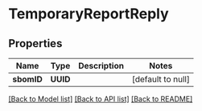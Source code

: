 # TemporaryReportReply
## Properties

| Name | Type | Description | Notes |
|------------ | ------------- | ------------- | -------------|
| **sbomID** | **UUID** |  | [default to null] |

[[Back to Model list]](../README.md#documentation-for-models) [[Back to API list]](../README.md#documentation-for-api-endpoints) [[Back to README]](../README.md)

